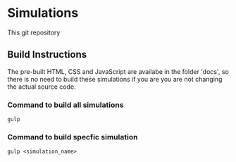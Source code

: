 # Simulations

This git repository 

## Build Instructions

The pre-built HTML, CSS and JavaScript are availabe in the folder 'docs', so there is no need to build these simulations if you are you are not changing the actual source code.

### Command to build all simulations
 ```shell
 gulp
 ```

### Command to build specfic simulation
 ```shell
 gulp <simulation_name>
 ```
